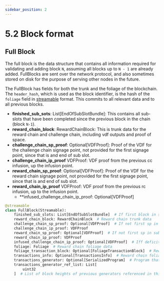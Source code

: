 ```yaml
---
sidebar_position: 2
---
```


# 5.2 Block format


## Full Block
The full block is the data structure that contains all information required for validating and adding block `N`, assuming
all blocks up to `N - 1` are already added. FullBlocks are sent over the network protocol, and also sometimes stored
on disk for the purpose of serving other nodes in the future.

The FullBlock has fields for both the trunk and the foliage of the blockchain. The `header_hash`, which is used as the
block identifier, is the hash of the `foliage` field in [streamable](/docs/08serialization/serialization) format. 
This commits to all relevant data and to all previous blocks.

* **finished_sub_sots**: List[EndOfSubSlotBundle]: This contains all sub-slots that have been completed since the previous block in the chain (block `N-1`).
* **reward_chain_block**: RewardChainBlock: This is trunk data for the reward chain and challenge chain, including vdf outputs and proof of space.
* **challenge_chain_sp_proof**: Optional[VDFProof]: Proof of the VDF for the challenge chain signage point, not provided for the first signage point, since that is and end of sub slot.
* **challenge_chain_ip_proof** VDFProof: VDF proof from the previous cc infusion, up the infusion point.
* **reward_chain_sp_proof**: Optional[VDFProof]: Proof of the VDF for the reward chain signage point, not provided for the first signage point, since that is and end of sub slot.
* **reward_chain_ip_proof** VDFProof: VDF proof from the previous rc infusion, up to the infusion point.
  * **infused_challenge_chain_ip_proof: Optional[VDFProof]

```python
@streamable
class FullBlock(Streamable):
    finished_sub_slots: List[EndOfSubSlotBundle]  # If first block in sub-slot
    reward_chain_block: RewardChainBlock  # Reward chain trunk data
    challenge_chain_sp_proof: Optional[VDFProof]  # If not first sp in sub-slot
    challenge_chain_ip_proof: VDFProof
    reward_chain_sp_proof: Optional[VDFProof]  # If not first sp in sub-slot
    reward_chain_ip_proof: VDFProof
    infused_challenge_chain_ip_proof: Optional[VDFProof]  # Iff deficit < 4
    foliage: Foliage  # Reward chain foliage data
    foliage_transaction_block: Optional[FoliageTransactionBlock]  # Reward chain foliage data (tx block)
    transactions_info: Optional[TransactionsInfo]  # Reward chain foliage data (tx block additional)
    transactions_generator: Optional[SerializedProgram]  # Program that generates transactions
    transactions_generator_ref_list: List[
        uint32
    ]  # List of block heights of previous generators referenced in this block
```